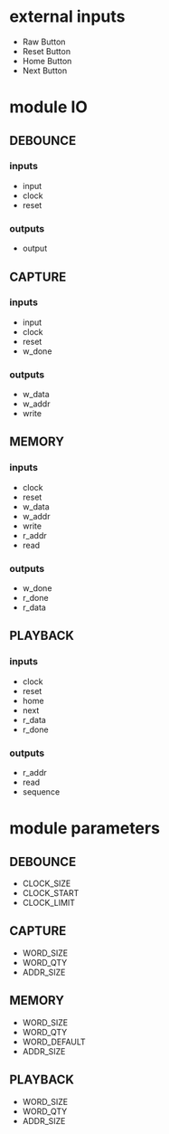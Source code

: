 # external inputs
- Raw Button
- Reset Button
- Home Button
- Next Button
# module IO
## DEBOUNCE
### inputs
- input
- clock
- reset
### outputs
- output
## CAPTURE
### inputs
- input
- clock
- reset
- w_done
### outputs
- w_data
- w_addr
- write
## MEMORY
### inputs
- clock
- reset
- w_data
- w_addr
- write
- r_addr
- read
### outputs
- w_done
- r_done
- r_data
## PLAYBACK
### inputs
- clock
- reset
- home
- next
- r_data
- r_done
### outputs
- r_addr
- read
- sequence
# module parameters
## DEBOUNCE
- CLOCK_SIZE
- CLOCK_START
- CLOCK_LIMIT
## CAPTURE
- WORD_SIZE
- WORD_QTY
- ADDR_SIZE
## MEMORY
- WORD_SIZE
- WORD_QTY
- WORD_DEFAULT
- ADDR_SIZE
## PLAYBACK
- WORD_SIZE
- WORD_QTY
- ADDR_SIZE